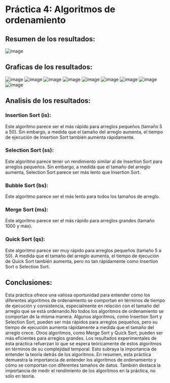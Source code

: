 # Práctica 4: Algoritmos de ordenamiento
## Resumen de los resultados:
![image](https://github.com/AGN-Teaching/practica-4-algoritmos-de-ordenamiento-VictorBla/assets/151650061/612f7682-6f6c-4af1-9182-a868c77cc001)

## Graficas de los resultados:
![image](https://github.com/AGN-Teaching/practica-4-algoritmos-de-ordenamiento-VictorBla/assets/151650061/51d2d611-b7fe-49b1-9dc6-029cd5ba64b6)
![image](https://github.com/AGN-Teaching/practica-4-algoritmos-de-ordenamiento-VictorBla/assets/151650061/ece49deb-4fbd-4eb4-8717-2a70f6ee98bd)
![image](https://github.com/AGN-Teaching/practica-4-algoritmos-de-ordenamiento-VictorBla/assets/151650061/6ae3efb8-c34b-4e83-a310-768d286fd3d6)
![image](https://github.com/AGN-Teaching/practica-4-algoritmos-de-ordenamiento-VictorBla/assets/151650061/9e631050-7e31-418d-93e8-a62a07ce2cd0)
![image](https://github.com/AGN-Teaching/practica-4-algoritmos-de-ordenamiento-VictorBla/assets/151650061/e1690c65-6423-4516-ae5f-421fe9e56dcf)
![image](https://github.com/AGN-Teaching/practica-4-algoritmos-de-ordenamiento-VictorBla/assets/151650061/82b1cc99-f646-4bea-8fa6-f837b09855c7)
![image](https://github.com/AGN-Teaching/practica-4-algoritmos-de-ordenamiento-VictorBla/assets/151650061/f109c761-a399-4da1-afab-cb20780e736f)
![image](https://github.com/AGN-Teaching/practica-4-algoritmos-de-ordenamiento-VictorBla/assets/151650061/7c2227c7-d826-422f-a797-24872e3e10b5)
![image](https://github.com/AGN-Teaching/practica-4-algoritmos-de-ordenamiento-VictorBla/assets/151650061/751f98a1-d502-4d63-826b-12cb17d86bad)



## Analisis de los resultados:
### Insertion Sort (is): 
Este algoritmo parece ser el más rápido para arreglos pequeños (tamaño 5 a 50). Sin embargo, a medida que el tamaño del arreglo aumenta, el tiempo de ejecución de Insertion Sort también aumenta rápidamente. 

### Selection Sort (ss): 
Este algoritmo parece tener un rendimiento similar al de Insertion Sort para arreglos pequeños. Sin embargo, a medida que el tamaño del arreglo aumenta, Selection Sort parece ser más lento que Insertion Sort.

### Bubble Sort (bs): 
Este algoritmo parece ser el más lento para todos los tamaños de arreglo. 

### Merge Sort (ms): 
Este algoritmo parece ser el más rápido para arreglos grandes (tamaño 1000 y más). 

### Quick Sort (qs): 
Este algoritmo parece ser muy rápido para arreglos pequeños (tamaño 5 a 50). A medida que el tamaño del arreglo aumenta, el tiempo de ejecución de Quick Sort también aumenta, pero no tan rápidamente como Insertion Sort o Selection Sort. 
## Conclusiones:
Esta práctica ofrece una valiosa oportunidad para entender cómo los diferentes algoritmos de ordenamiento se comportan en términos de tiempo de ejecución y consistencia, especialmente en relación con el tamaño del arreglo que se está ordenando.No todos los algoritmos de ordenamiento se comportan de la misma manera. Algunos algoritmos, como Insertion Sort y Selection Sort, pueden ser más rápidos para arreglos pequeños, pero su tiempo de ejecución aumenta rápidamente a medida que el tamaño del arreglo crece. Otros algoritmos, como Merge Sort y Quick Sort, pueden ser más eficientes para arreglos grandes. Los resultados experimentales de esta práctica refuerzan lo que se espera teóricamente de estos algoritmos en términos de su complejidad temporal. Esto subraya la importancia de entender la teoría detrás de los algoritmos.
En resumen, esta práctica demuestra la importancia de entender los algoritmos de ordenamiento y cómo se comportan con diferentes tamaños de datos. También destaca la importancia de medir el rendimiento de los algoritmos en la práctica, no sólo en teoría.
